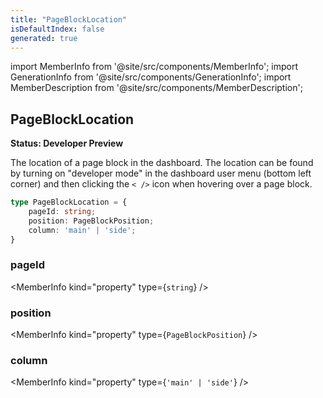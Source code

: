 ```yaml
---
title: "PageBlockLocation"
isDefaultIndex: false
generated: true
---
```

<!-- This file was generated from the Vendure source. Do not modify. Instead, re-run the "docs:build" script -->
import MemberInfo from '@site/src/components/MemberInfo';
import GenerationInfo from '@site/src/components/GenerationInfo';
import MemberDescription from '@site/src/components/MemberDescription';


## PageBlockLocation

<GenerationInfo sourceFile="packages/dashboard/src/lib/framework/extension-api/types/layout.ts" sourceLine="71" packageName="@vendure/dashboard" since="3.3.0" />

**Status: Developer Preview**

The location of a page block in the dashboard. The location can be found by turning on
"developer mode" in the dashboard user menu (bottom left corner) and then
clicking the `< />` icon when hovering over a page block.

```ts title="Signature"
type PageBlockLocation = {
    pageId: string;
    position: PageBlockPosition;
    column: 'main' | 'side';
}
```

<div className="members-wrapper">

### pageId

<MemberInfo kind="property" type={`string`}   />


### position

<MemberInfo kind="property" type={`PageBlockPosition`}   />


### column

<MemberInfo kind="property" type={`'main' | 'side'`}   />




</div>
